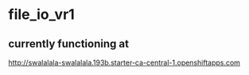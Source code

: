 # file_io_vr1

## currently functioning at
http://swalalala-swalalala.193b.starter-ca-central-1.openshiftapps.com
